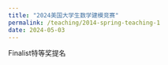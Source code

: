 ```yaml
---
title: "2024美国大学生数学建模竞赛"
permalink: /teaching/2014-spring-teaching-1
date: 2024-05-03
---
```

Finalist特等奖提名
